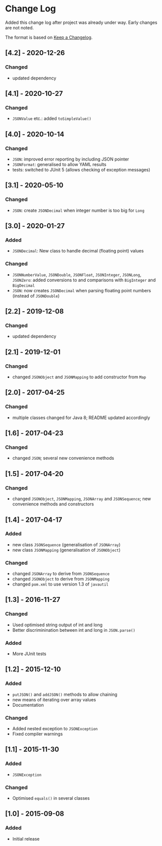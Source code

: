 # Change Log
Added this change log after project was already under way.  Early changes are not noted.

The format is based on [Keep a Changelog](http://keepachangelog.com/).

## [4.2] - 2020-12-26
### Changed
- updated dependency

## [4.1] - 2020-10-27
### Changed
- `JSONValue` etc.: added `toSimpleValue()`

## [4.0] - 2020-10-14
### Changed
- `JSON`: improved error reporting by including JSON pointer
- `JSONFormat`: generalised to allow YAML results
- tests: switched to JUnit 5 (allows checking of exception messages)

## [3.1] - 2020-05-10
### Changed
- `JSON`: create `JSONDecimal` when integer number is too big for `Long`

## [3.0] - 2020-01-27
### Added
- `JSONDecimal`: New class to handle decimal (floating point) values

### Changed
- `JSONNumberValue`, `JSONDouble`, `JSONFloat`, `JSONInteger`, `JSONLong`, `JSONZero`: added conversions to and
comparisons with `BigInteger` and `BigDecimal`
- `JSON`: now creates `JSONDecimal` when parsing floating point numbers (instead of `JSONDouble`)

## [2.2] - 2019-12-08
### Changed
- updated dependency

## [2.1] - 2019-12-01
### Changed
- changed `JSONObject` and `JSONMapping` to add constructor from `Map`

## [2.0] - 2017-04-25
### Changed
- multiple classes changed for Java 8; README updated accordingly

## [1.6] - 2017-04-23
### Changed
- changed `JSON`; several new convenience methods

## [1.5] - 2017-04-20
### Changed
- changed `JSONObject`, `JSONMapping`, `JSONArray` and `JSONSequence`; new convenience
  methods and constructors

## [1.4] - 2017-04-17
### Added
- new class `JSONSequence` (generalisation of `JSONArray`)
- new class `JSONMapping` (generalisation of `JSONObject`)

### Changed
- changed `JSONArray` to derive from `JSONSequence`
- changed `JSONObject` to derive from `JSONMapping`
- changed `pom.xml` to use version 1.3 of `javautil`

## [1.3] - 2016-11-27
### Changed
- Used optimised string output of int and long
- Better discriminination between int and long in `JSON.parse()`

### Added
- More JUnit tests

## [1.2] - 2015-12-10
### Added
- `putJSON()` and `addJSON()` methods to allow chaining
- new means of iterating over array values
- Documentation

### Changed
- Added nested exception to `JSONException`
- Fixed compiler warnings

## [1.1] - 2015-11-30
### Added
- `JSONException`

### Changed
- Optimised `equals()` in several classes

## [1.0] - 2015-09-08
### Added
- Initial release
